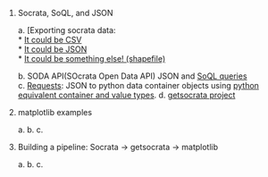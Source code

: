 



1. Socrata, SoQL, and JSON

    a. [Exporting socrata data:     
       * [It could be CSV](https://data.sfgov.org/Transportation/Raw-AVL-GPS-data/5fk7-ivit)    
       * [It could be JSON](https://data.sfgov.org/Transportation/Bicycle-Parking-Public-/w969-5mn4)    
       * [It could be something else! (shapefile)](https://data.sfgov.org/Economy-and-Community/Percent-of-Population-with-College-Education-or-Mo/4qbm-vfqg)    

    b. SODA API(SOcrata Open Data API) JSON and [SoQL queries](http://dev.socrata.com/docs/queries.html)    
    c. [Requests](): JSON to python data container objects using [python equivalent container and value types]().
    d. [getsocrata project]()    


2. matplotlib examples

    a.
    b.
    c.



3. Building a pipeline: Socrata -> getsocrata -> matplotlib    

    a.
    b.
    c.



